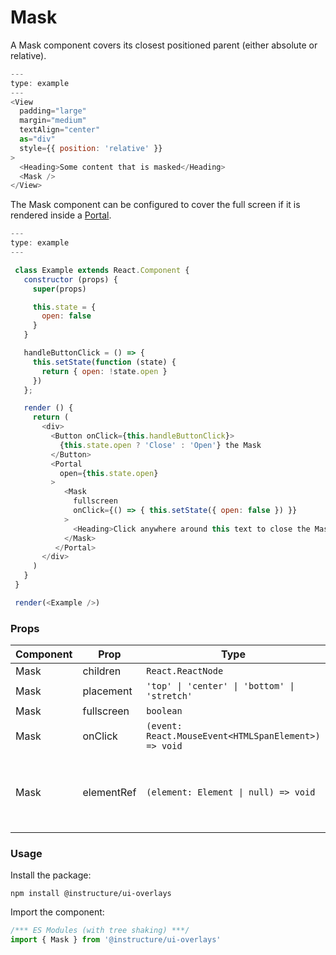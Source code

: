 # Mask


A Mask component covers its closest positioned parent (either absolute or relative).

```js
---
type: example
---
<View
  padding="large"
  margin="medium"
  textAlign="center"
  as="div"
  style={{ position: 'relative' }}
>
  <Heading>Some content that is masked</Heading>
  <Mask />
</View>
```

The Mask component can be configured to cover the full screen if it is rendered inside a [Portal](#Portal).

```js
---
type: example
---

 class Example extends React.Component {
   constructor (props) {
     super(props)

     this.state = {
       open: false
     }
   }

   handleButtonClick = () => {
     this.setState(function (state) {
       return { open: !state.open }
     })
   };

   render () {
     return (
       <div>
         <Button onClick={this.handleButtonClick}>
           {this.state.open ? 'Close' : 'Open'} the Mask
         </Button>
         <Portal
           open={this.state.open}
         >
            <Mask
              fullscreen
              onClick={() => { this.setState({ open: false }) }}
            >
              <Heading>Click anywhere around this text to close the Mask</Heading>
            </Mask>
          </Portal>
       </div>
     )
   }
 }

 render(<Example />)
```


### Props

| Component | Prop | Type | Required | Default | Description |
|-----------|------|------|----------|---------|-------------|
| Mask | children | `React.ReactNode` | No | - |  |
| Mask | placement | `'top' \| 'center' \| 'bottom' \| 'stretch'` | No | `'center'` |  |
| Mask | fullscreen | `boolean` | No | `false` |  |
| Mask | onClick | `(event: React.MouseEvent<HTMLSpanElement>) => void` | No | - |  |
| Mask | elementRef | `(element: Element \| null) => void` | No | - | provides a reference to the underlying html root element |

### Usage

Install the package:

```shell
npm install @instructure/ui-overlays
```

Import the component:

```javascript
/*** ES Modules (with tree shaking) ***/
import { Mask } from '@instructure/ui-overlays'
```

